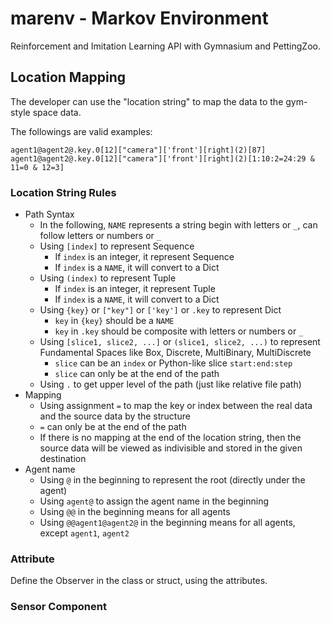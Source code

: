 # marenv - Markov Environment

Reinforcement and Imitation Learning API with Gymnasium and PettingZoo.

## Location Mapping

The developer can use the "location string" to map the data to the gym-style space data.

The followings are valid examples:

```
agent1@agent2@.key.0[12]["camera"]['front'][right](2)[87]
agent1@agent2@.key.0[12]["camera"]['front'][right](2)[1:10:2=24:29 & 11=0 & 12=3]
```

### Location String Rules
- Path Syntax
  - In the following, `NAME` represents a string begin with letters or `_`, can follow letters or numbers or `_`
  - Using `[index]` to represent Sequence
    - If `index` is an integer, it represent Sequence
    - If `index` is a `NAME`, it will convert to a Dict
  - Using `(index)` to represent Tuple
    - If `index` is an integer, it represent Tuple
    - If `index` is a `NAME`, it will convert to a Dict
  - Using `{key}` or `["key"]` or `['key']` or `.key` to represent Dict
    - `key` in `{key}` should be a `NAME`
    - `key` in `.key` should be composite with letters or numbers or `_`
  - Using `[slice1, slice2, ...]` or `(slice1, slice2, ...)` to represent Fundamental Spaces like Box, Discrete, MultiBinary, MultiDiscrete
    - `slice` can be an `index` or Python-like slice `start:end:step`
    - `slice` can only be at the end of the path
  - Using `.` to get upper level of the path (just like relative file path)
- Mapping
  - Using assignment `=` to map the key or index between the real data and the source data by the structure
  - `=` can only be at the end of the path
  - If there is no mapping at the end of the location string, then the source data will be viewed as indivisible and stored in the given destination
- Agent name
  - Using `@` in the beginning to represent the root (directly under the agent)
  - Using `agent@` to assign the agent name in the beginning
  - Using `@@` in the beginning means for all agents
  - Using `@@agent1@agent2@` in the beginning means for all agents, except `agent1`, `agent2`

### Attribute
Define the Observer in the class or struct, using the attributes.

### Sensor Component
